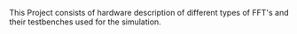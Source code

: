 This Project consists of hardware description of different types of FFT's and their testbenches used for the simulation.

